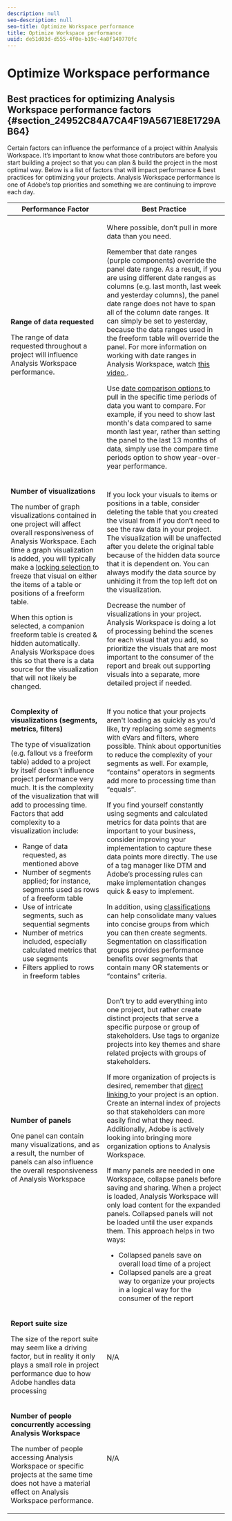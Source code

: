 ```yaml
---
description: null
seo-description: null
seo-title: Optimize Workspace performance
title: Optimize Workspace performance
uuid: de51d03d-d555-4f0e-b19c-4a8f140770fc
---
```


# Optimize Workspace performance

## Best practices for optimizing Analysis Workspace performance factors {#section_24952C84A7CA4F19A5671E8E1729AB64}

Certain factors can influence the performance of a project within Analysis Workspace. It’s important to know what those contributors are before you start building a project so that you can plan & build the project in the most optimal way. Below is a list of factors that will impact performance & best practices for optimizing your projects. Analysis Workspace performance is one of Adobe’s top priorities and something we are continuing to improve each day. 

<table id="table_E9EFB7BF73CD41CD9F6975C7FD14B7C2"> 
 <thead> 
  <tr> 
   <th colname="col1" class="entry"> Performance Factor </th> 
   <th colname="col2" class="entry"> Best Practice </th> 
  </tr> 
 </thead>
 <tbody> 
  <tr> 
   <td colname="col1"> <p><b>Range of data requested</b> </p> <p>The range of data requested throughout a project will influence Analysis Workspace performance. </p> </td> 
   <td colname="col2"> <p>Where possible, don’t pull in more data than you need. </p> <p>Remember that date ranges (purple components) override the panel date range. As a result, if you are using different date ranges as columns (e.g. last month, last week and yesterday columns), the panel date range does not have to span all of the column date ranges. It can simply be set to yesterday, because the data ranges used in the freeform table will override the panel. For more information on working with date ranges in Analysis Workspace, watch <a href="https://www.youtube.com/watch?v=ybmv6EBmhn0" format="https" scope="external"> this video </a>. </p> <p>Use <a href="../../analyze/analysis-workspace/components/calendar-date-ranges/time-comparison.md#concept_93BCAD81B7A54ABBBA5CD9E419F6F764" format="dita" scope="local"> date comparison options </a> to pull in the specific time periods of data you want to compare. For example, if you need to show last month's data compared to same month last year, rather than setting the panel to the last 13 months of data, simply use the compare time periods option to show year-over-year performance. </p> <p> </p> </td> 
  </tr> 
  <tr> 
   <td colname="col1"> <p><b>Number of visualizations </b> </p> <p>The number of graph visualizations contained in one project will affect overall responsiveness of Analysis Workspace. Each time a graph visualization is added, you will typically make a <a href="../../analyze/analysis-workspace/visualizations/t-sync-visualization.md#task_A73B065DC3834AFCA422E364A1468099" format="dita" scope="local"> locking selection </a> to freeze that visual on either the items of a table or positions of a freeform table. </p> <p>When this option is selected, a companion freeform table is created &amp; hidden automatically. Analysis Workspace does this so that there is a data source for the visualization that will not likely be changed. </p> <p> </p> </td> 
   <td colname="col2"> <p>If you lock your visuals to items or positions in a table, consider deleting the table that you created the visual from if you don’t need to see the raw data in your project. The visualization will be unaffected after you delete the original table because of the hidden data source that it is dependent on. You can always modify the data source by unhiding it from the top left dot on the visualization. </p> <p>Decrease the number of visualizations in your project. Analysis Workspace is doing a lot of processing behind the scenes for each visual that you add, so prioritize the visuals that are most important to the consumer of the report and break out supporting visuals into a separate, more detailed project if needed. </p> </td> 
  </tr> 
  <tr> 
   <td colname="col1"> <p><b>Complexity of visualizations (segments, metrics, filters)</b> </p> <p>The type of visualization (e.g. fallout vs a freeform table) added to a project by itself doesn’t influence project performance very much. It is the complexity of the visualization that will add to processing time. Factors that add complexity to a visualization include: </p> 
    <ul id="ul_3B91DABC8B714C25868FDA7ABDAC4279"> 
     <li id="li_AC1722BEB37B44C1981F83A83CE13F67">Range of data requested, as mentioned above </li> 
     <li id="li_319785136D364B869FB216A2E77AEE55">Number of segments applied; for instance, segments used as rows of a freeform table </li> 
     <li id="li_15F1A7F8EB274F518D1DFEA270E648B4">Use of intricate segments, such as sequential segments </li> 
     <li id="li_DF8440A3201D4FC8B0B89B57E3963784">Number of metrics included, especially calculated metrics that use segments </li> 
     <li id="li_92885BEB3C6F4508AE1D6894519DFD7F">Filters applied to rows in freeform tables </li> 
    </ul> <p> </p> </td> 
   <td colname="col2"> <p>If you notice that your projects aren't loading as quickly as you'd like, try replacing some segments with eVars and filters, where possible. Think about opportunities to reduce the complexity of your segments as well. For example, “contains” operators in segments add more to processing time than “equals”. </p> <p>If you find yourself constantly using segments and calculated metrics for data points that are important to your business, consider improving your implementation to capture these data points more directly. The use of a tag manager like DTM and Adobe’s processing rules can make implementation changes quick &amp; easy to implement. </p> <p>In addition, using <a href="https://marketing.adobe.com/resources/help/en_US/reference/classifications.html" format="html" scope="external"> classifications </a> can help consolidate many values into concise groups from which you can then create segments. Segmentation on classification groups provides performance benefits over segments that contain many OR statements or “contains” criteria. </p> </td> 
  </tr> 
  <tr> 
   <td colname="col1"> <p><b>Number of panels </b> </p> <p>One panel can contain many visualizations, and as a result, the number of panels can also influence the overall responsiveness of Analysis Workspace </p> </td> 
   <td colname="col2"> <p>Don’t try to add everything into one project, but rather create distinct projects that serve a specific purpose or group of stakeholders. Use tags to organize projects into key themes and share related projects with groups of stakeholders. </p> <p>If more organization of projects is desired, remember that <a href="https://www.youtube.com/watch?v=6IOEewflG2U" format="https" scope="external"> direct linking </a> to your project is an option. Create an internal index of projects so that stakeholders can more easily find what they need. Additionally, Adobe is actively looking into bringing more organization options to Analysis Workspace. </p> <p>If many panels are needed in one Workspace, collapse panels before saving and sharing. When a project is loaded, Analysis Workspace will only load content for the expanded panels. Collapsed panels will not be loaded until the user expands them. This approach helps in two ways: </p> 
    <ul id="ul_5533C2418D364120BEF5C388E2DB8216"> 
     <li id="li_F558D6C90AC14875AC9C59ECEFFFF461">Collapsed panels save on overall load time of a project </li> 
     <li id="li_CD0A51F11CB146918A79F4622FAA700E">Collapsed panels are a great way to organize your projects in a logical way for the consumer of the report </li> 
    </ul> <p> </p> </td> 
  </tr> 
  <tr> 
   <td colname="col1"> <p><b>Report suite size</b> </p> <p>The size of the report suite may seem like a driving factor, but in reality it only plays a small role in project performance due to how Adobe handles data processing </p> <p> </p> </td> 
   <td colname="col2"> <p> N/A </p> </td> 
  </tr> 
  <tr> 
   <td colname="col1"> <p><b>Number of people concurrently accessing Analysis Workspace</b> </p> <p>The number of people accessing Analysis Workspace or specific projects at the same time does not have a material effect on Analysis Workspace performance. </p> <p> </p> </td> 
   <td colname="col2"> <p>N/A </p> </td> 
  </tr> 
 </tbody> 
</table>

